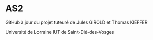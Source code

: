 # AS2
GitHub à jour du projet tuteuré de Jules GIROLD et Thomas KIEFFER

Université de Lorraine
IUT de Saint-Dié-des-Vosges
